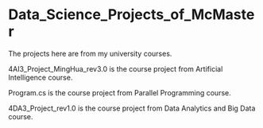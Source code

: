 # Data_Science_Projects_of_McMaster
The projects here are from my university courses.

4AI3_Project_MingHua_rev3.0 is the course project from Artificial Intelligence course.

Program.cs is the course project from Parallel Programming course.

4DA3_Project_rev1.0 is the course project from Data Analytics and Big Data course.
